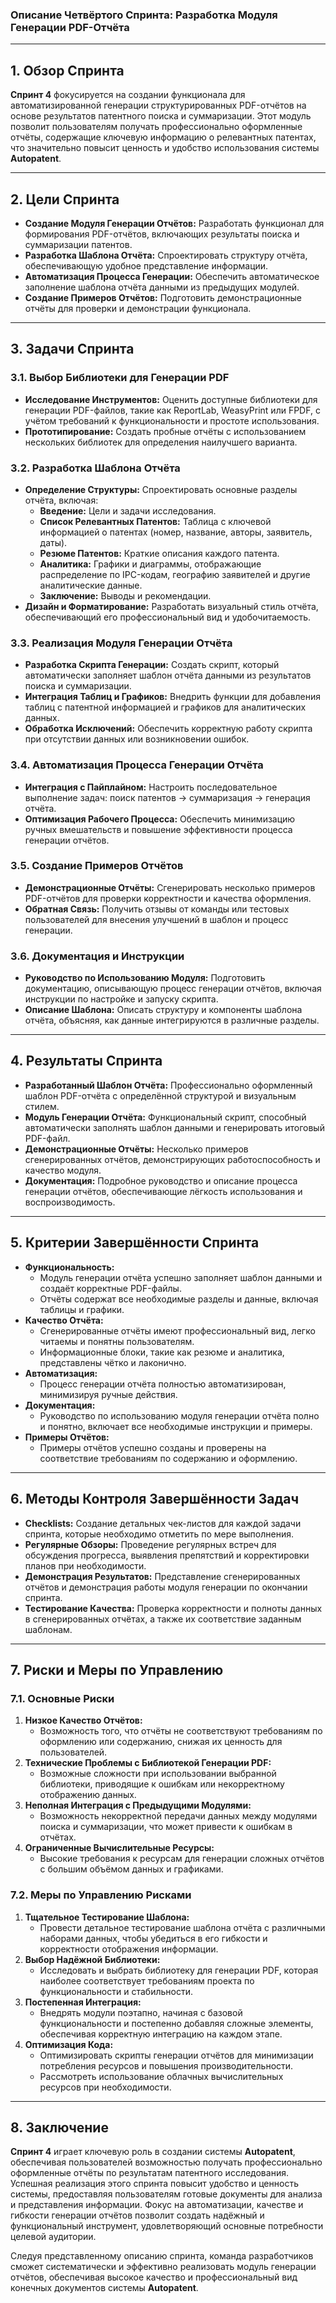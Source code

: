 ### **Описание Четвёртого Спринта: Разработка Модуля Генерации PDF-Отчёта**

---

## **1. Обзор Спринта**

**Спринт 4** фокусируется на создании функционала для автоматизированной генерации структурированных PDF-отчётов на основе результатов патентного поиска и суммаризации. Этот модуль позволит пользователям получать профессионально оформленные отчёты, содержащие ключевую информацию о релевантных патентах, что значительно повысит ценность и удобство использования системы **Autopatent**.

---

## **2. Цели Спринта**

- **Создание Модуля Генерации Отчётов:** Разработать функционал для формирования PDF-отчётов, включающих результаты поиска и суммаризации патентов.
- **Разработка Шаблона Отчёта:** Спроектировать структуру отчёта, обеспечивающую удобное представление информации.
- **Автоматизация Процесса Генерации:** Обеспечить автоматическое заполнение шаблона отчёта данными из предыдущих модулей.
- **Создание Примеров Отчётов:** Подготовить демонстрационные отчёты для проверки и демонстрации функционала.

---

## **3. Задачи Спринта**

### **3.1. Выбор Библиотеки для Генерации PDF**

- **Исследование Инструментов:** Оценить доступные библиотеки для генерации PDF-файлов, такие как ReportLab, WeasyPrint или FPDF, с учётом требований к функциональности и простоте использования.
- **Прототипирование:** Создать пробные отчёты с использованием нескольких библиотек для определения наилучшего варианта.

### **3.2. Разработка Шаблона Отчёта**

- **Определение Структуры:** Спроектировать основные разделы отчёта, включая:
  - **Введение:** Цели и задачи исследования.
  - **Список Релевантных Патентов:** Таблица с ключевой информацией о патентах (номер, название, авторы, заявитель, даты).
  - **Резюме Патентов:** Краткие описания каждого патента.
  - **Аналитика:** Графики и диаграммы, отображающие распределение по IPC-кодам, географию заявителей и другие аналитические данные.
  - **Заключение:** Выводы и рекомендации.
- **Дизайн и Форматирование:** Разработать визуальный стиль отчёта, обеспечивающий его профессиональный вид и удобочитаемость.

### **3.3. Реализация Модуля Генерации Отчёта**

- **Разработка Скрипта Генерации:** Создать скрипт, который автоматически заполняет шаблон отчёта данными из результатов поиска и суммаризации.
- **Интеграция Таблиц и Графиков:** Внедрить функции для добавления таблиц с патентной информацией и графиков для аналитических данных.
- **Обработка Исключений:** Обеспечить корректную работу скрипта при отсутствии данных или возникновении ошибок.

### **3.4. Автоматизация Процесса Генерации Отчёта**

- **Интеграция с Пайплайном:** Настроить последовательное выполнение задач: поиск патентов → суммаризация → генерация отчёта.
- **Оптимизация Рабочего Процесса:** Обеспечить минимизацию ручных вмешательств и повышение эффективности процесса генерации отчётов.

### **3.5. Создание Примеров Отчётов**

- **Демонстрационные Отчёты:** Сгенерировать несколько примеров PDF-отчётов для проверки корректности и качества оформления.
- **Обратная Связь:** Получить отзывы от команды или тестовых пользователей для внесения улучшений в шаблон и процесс генерации.

### **3.6. Документация и Инструкции**

- **Руководство по Использованию Модуля:** Подготовить документацию, описывающую процесс генерации отчётов, включая инструкции по настройке и запуску скрипта.
- **Описание Шаблона:** Описать структуру и компоненты шаблона отчёта, объясняя, как данные интегрируются в различные разделы.

---

## **4. Результаты Спринта**

- **Разработанный Шаблон Отчёта:** Профессионально оформленный шаблон PDF-отчёта с определённой структурой и визуальным стилем.
- **Модуль Генерации Отчёта:** Функциональный скрипт, способный автоматически заполнять шаблон данными и генерировать итоговый PDF-файл.
- **Демонстрационные Отчёты:** Несколько примеров сгенерированных отчётов, демонстрирующих работоспособность и качество модуля.
- **Документация:** Подробное руководство и описание процесса генерации отчётов, обеспечивающие лёгкость использования и воспроизводимость.

---

## **5. Критерии Завершённости Спринта**

- **Функциональность:**
  - Модуль генерации отчёта успешно заполняет шаблон данными и создаёт корректные PDF-файлы.
  - Отчёты содержат все необходимые разделы и данные, включая таблицы и графики.
- **Качество Отчёта:**
  - Сгенерированные отчёты имеют профессиональный вид, легко читаемы и понятны пользователям.
  - Информационные блоки, такие как резюме и аналитика, представлены чётко и лаконично.
- **Автоматизация:**
  - Процесс генерации отчёта полностью автоматизирован, минимизируя ручные действия.
- **Документация:**
  - Руководство по использованию модуля генерации отчёта полно и понятно, включает все необходимые инструкции и примеры.
- **Примеры Отчётов:**
  - Примеры отчётов успешно созданы и проверены на соответствие требованиям по содержанию и оформлению.

---

## **6. Методы Контроля Завершённости Задач**

- **Checklists:** Создание детальных чек-листов для каждой задачи спринта, которые необходимо отметить по мере выполнения.
- **Регулярные Обзоры:** Проведение регулярных встреч для обсуждения прогресса, выявления препятствий и корректировки планов при необходимости.
- **Демонстрация Результатов:** Представление сгенерированных отчётов и демонстрация работы модуля генерации по окончании спринта.
- **Тестирование Качества:** Проверка корректности и полноты данных в сгенерированных отчётах, а также их соответствие заданным шаблонам.

---

## **7. Риски и Меры по Управлению**

### **7.1. Основные Риски**

1. **Низкое Качество Отчётов:**
   - Возможность того, что отчёты не соответствуют требованиям по оформлению или содержанию, снижая их ценность для пользователей.
2. **Технические Проблемы с Библиотекой Генерации PDF:**
   - Возможные сложности при использовании выбранной библиотеки, приводящие к ошибкам или некорректному отображению данных.
3. **Неполная Интеграция с Предыдущими Модулями:**
   - Возможность некорректной передачи данных между модулями поиска и суммаризации, что может привести к ошибкам в отчётах.
4. **Ограниченные Вычислительные Ресурсы:**
   - Высокие требования к ресурсам для генерации сложных отчётов с большим объёмом данных и графиками.

### **7.2. Меры по Управлению Рисками**

1. **Тщательное Тестирование Шаблона:**
   - Провести детальное тестирование шаблона отчёта с различными наборами данных, чтобы убедиться в его гибкости и корректности отображения информации.
2. **Выбор Надёжной Библиотеки:**
   - Исследовать и выбрать библиотеку для генерации PDF, которая наиболее соответствует требованиям проекта по функциональности и стабильности.
3. **Постепенная Интеграция:**
   - Внедрять модули поэтапно, начиная с базовой функциональности и постепенно добавляя сложные элементы, обеспечивая корректную интеграцию на каждом этапе.
4. **Оптимизация Кода:**
   - Оптимизировать скрипты генерации отчётов для минимизации потребления ресурсов и повышения производительности.
   - Рассмотреть использование облачных вычислительных ресурсов при необходимости.

---

## **8. Заключение**

**Спринт 4** играет ключевую роль в создании системы **Autopatent**, обеспечивая пользователей возможностью получать профессионально оформленные отчёты по результатам патентного исследования. Успешная реализация этого спринта повысит удобство и ценность системы, предоставляя пользователям готовые документы для анализа и представления информации. Фокус на автоматизации, качестве и гибкости генерации отчётов позволит создать надёжный и функциональный инструмент, удовлетворяющий основные потребности целевой аудитории.

Следуя представленному описанию спринта, команда разработчиков сможет систематически и эффективно реализовать модуль генерации отчётов, обеспечивая высокое качество и профессиональный вид конечных документов системы **Autopatent**.
